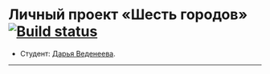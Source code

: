 # Личный проект «Шесть городов» [![Build status][travis-image]][travis-url]

* Студент: [Дарья Веденеева](https://up.htmlacademy.ru/react/4/user/1122313).

---

[travis-image]: https://travis-ci.com/htmlacademy-react/1122313-six-cities-4.svg?branch=master
[travis-url]: https://travis-ci.com/htmlacademy-react/1122313-six-cities-4
